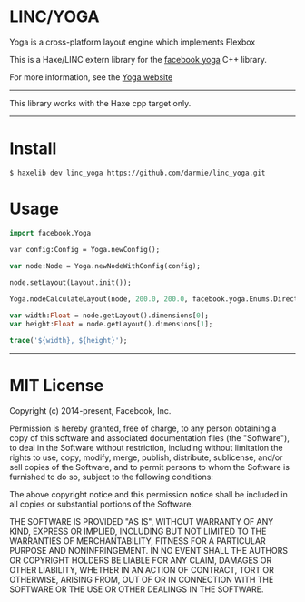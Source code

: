 # LINC/YOGA
Yoga is a cross-platform layout engine which implements Flexbox

This is a Haxe/LINC extern library for the [facebook yoga](https://github.com/facebook/yoga) C++ library.

For more information, see the [Yoga website](https://yogalayout.com/)

____

This library works with the Haxe cpp target only.
___


# Install

`$ haxelib dev linc_yoga https://github.com/darmie/linc_yoga.git`


# Usage

```hx
import facebook.Yoga

var config:Config = Yoga.newConfig();

var node:Node = Yoga.newNodeWithConfig(config);
		
node.setLayout(Layout.init());

Yoga.nodeCalculateLayout(node, 200.0, 200.0, facebook.yoga.Enums.Direction.LTR);

var width:Float = node.getLayout().dimensions[0];
var height:Float = node.getLayout().dimensions[1];

trace('${width}, ${height}');
```
_____



# MIT License

Copyright (c) 2014-present, Facebook, Inc.

Permission is hereby granted, free of charge, to any person obtaining a copy of this software and associated documentation files (the "Software"), to deal in the Software without restriction, including without limitation the rights to use, copy, modify, merge, publish, distribute, sublicense, and/or sell copies of the Software, and to permit persons to whom the Software is furnished to do so, subject to the following conditions:

The above copyright notice and this permission notice shall be included in all copies or substantial portions of the Software.

THE SOFTWARE IS PROVIDED "AS IS", WITHOUT WARRANTY OF ANY KIND, EXPRESS OR IMPLIED, INCLUDING BUT NOT LIMITED TO THE WARRANTIES OF MERCHANTABILITY, FITNESS FOR A PARTICULAR PURPOSE AND NONINFRINGEMENT. IN NO EVENT SHALL THE AUTHORS OR COPYRIGHT HOLDERS BE LIABLE FOR ANY CLAIM, DAMAGES OR OTHER LIABILITY, WHETHER IN AN ACTION OF CONTRACT, TORT OR OTHERWISE, ARISING FROM, OUT OF OR IN CONNECTION WITH THE SOFTWARE OR THE USE OR OTHER DEALINGS IN THE SOFTWARE.
